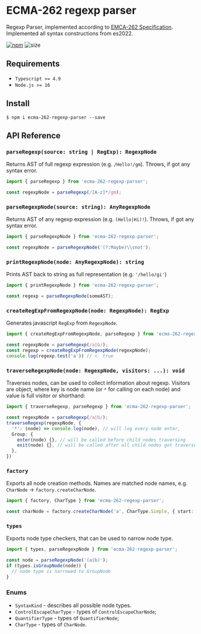 # ECMA-262 regexp parser

Regexp Parser, implemented according to [EMCA-262 Specification](https://tc39.es/ecma262/#sec-patterns).
Implemented all syntax constructions from es2022.

[![npm](https://badgen.net/npm/v/ecma-262-regexp-parser?color=blue)](https://www.npmjs.com/package/ecma-262-regexp-parser)
![size](https://badgen.net/packagephobia/install/ecma-262-regexp-parser)

## Requirements

- `Typescript >= 4.9`
- `Node.js >= 16`

## Install

```shell
$ npm i ecma-262-regexp-parser --save
```

## API Reference

### `parseRegexp(source: string | RegExp): RegexpNode`

Returns AST of full regexp expression (e.g. `/Hello!/gm`).
Throws, if got any syntax error.

```typescript
import { parseRegexp } from 'ecma-262-regexp-parser';

const regexpNode = parseRegexp(/[A-z]*/gm);
```

### `parseRegexpNode(source: string): AnyRegexpNode`

Returns AST of any regexp expression (e.g. `(Hello|Hi)!`).
Throws, if got any syntax error.

```typescript
import { parseRegexpNode } from 'ecma-262-regexp-parser';

const regexpNode = parseRegexpNode('(?:Maybe)\\snot');
```

### `printRegexpNode(node: AnyRegexpNode): string`

Prints AST back to string as full representation (e.g. `'/hello/gi'`)

```typescript
import { printRegexpNode } from 'ecma-262-regexp-parser';

const regexp = parseRegexpNode(someAST);
```

### `createRegExpFromRegexpNode(node: RegexpNode): RegExp`

Generates javascript `RegExp` from `RegexpNode`.

```typescript
import { createRegExpFromRegexpNode, parseRegexp } from 'ecma-262-regexp-parser';

const regexpNode = parseRegexp(/a|b/);
const regexp = createRegExpFromRegexpNode(regexpNode);
console.log(regexp.test('a')) // <- true
```

### `traverseRegexpNode(node: RegexpNode, visitors: ...): void`

Traverses nodes, can be used to collect information about regexp.
Visitors are object, where key is node name (or `*` for calling on each node) and value is full visitor or shorthand:

```typescript
import { traverseRegexp, parseRegexp } from 'ecma-262-regexp-parser';

const regexpNode = parseRegexp(/a|b/);
traverseRegexp(regexpNode, {
  '*': (node) => console.log(node), // will log every node enter,
  Group: {
    enter(node) {}, // will be called before child nodes traversing
    exit(node) {}, // will be called after all child nodes got traversed
  },
})
```

### `factory`

Exports all node creation methods. Names are matched node names, e.g. `CharNode` -> `factory.createCharNode`.

```typescript
import { factory, CharType } from 'ecma-262-regexp-parser';

const charNode = factory.createCharNode('a', CharType.Simple, { start: 0, end: 0 });
```

### `types`

Exports node type checkers, that can be used to narrow node type.

```typescript
import { types, parseRegexpNode } from 'ecma-262-regexp-parser';

const node = parseRegexpNode('(a|b)');
if (types.isGroupNode(node)) {
  // node type is narrowed to GroupNode
}
```

### Enums

* `SyntaxKind` - describes all possible node types.
* `ControlEscapeCharType` - types of `ControlEscapeCharNode`;
* `QuantifierType` - types of `QuantifierNode`;
* `CharType` - types of `CharNode`.

